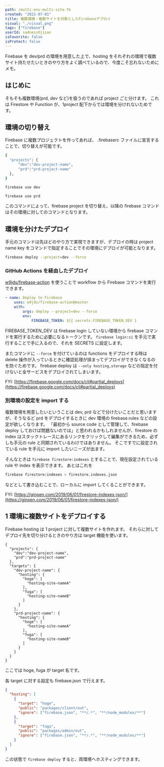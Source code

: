```yaml
---
path: /multi-env-multi-site-fb
created: "2021-07-01"
title: 複数環境・複数サイトを対象としたFirebaseデプロイ
visual: "./visual.png"
tags: ["firebase"]
userId: sadnessOjisan
isFavorite: false
isProtect: false
---
```


Firebase を dev/prd の環境を用意した上で、hosting をそれぞれの環境で複数サイト持たせたいときのやり方をよく調べているので、今度こそ忘れないためにメモ。

## はじめに

そもそも複数環境(prd, dev など)を扱うのであれば project ごと分けます。
これは Firestore や Function が、1project 配下からでは環境を分けれないためです。

## 環境の切り替え

Firebase に複数プロジェクトを作ってあれば、 .firebaserc ファイルに宣言することで、切り替えが可能です。

```sh
{
  "projects": {
      "dev":"dev-project-name",
      "prd":"prd-project-name"
  },
}
```

```sh
firebase use dev

firebase use prd
```

このコマンドによって、firebase project を切り替え、以降の firebase コマンドはその環境に対してのコマンドとなります。

## 環境を分けたデプロイ

手元のコマンドは先ほどのやり方で実現できますが、デプロイの時は project name key をコマンドで指定することでその環境にデプロイが可能となります。

```sh
firebase deploy --project=dev --force
```

### GitHub Actions を経由したデプロイ

[w9jds/firebase-action](https://github.com/w9jds/firebase-action) を使うことで workflow から Firebase コマンドを実行できます。

```yaml
- name: Deploy to Firebase
    uses: w9jds/firebase-action@master
    with:
        args: deploy --project=dev --force
        env:
            FIREBASE_TOKEN: ${{ secrets.FIREBASE_TOKEN_DEV }
```

FIREBASE_TOKEN_DEV は firebase login していない環境から firebase コマンドを実行するために必要になるトークンです。
`firebase login:ci` を手元で実行することで手に入るので、それを SECRETS に設定します。

またコマンドに `--force` を付けているのは functions をデプロイする時は delete 操作が入っているときに確認処理が挟まってデプロイができなくなるのを防ぐためです。
firebase deploy は `--only hosting,storage` などの指定を付けないと全サービスをデプロイされてしまいます。

FYI: [https://firebase.google.com/docs/cli#partial_deploys](https://firebase.google.com/docs/cli#partial_deploys)

### 別環境の設定を import する

複数環境を用意したいということは dev, prd などで分けたいことだと思いますが、そうなるど prd をデプロイするときに dev 環境の firebase.rules などの設定が欲しくなります。
「最初から source code として管理して、firebase deploy しておけば問題ないのでは」と思われるかもしれませんが、firestore の index はスタックトレースにあるリンクをクリックして編集ができるため、必ずしも手元の rule と同期されているわけではありません。
そこですでに設定されている rule を手元に import したいニーズが出ます。

そんなときは `firebase firestore:indexes` とすることで、現在設定されている rule や index を表示できます。
あとはこれを

```sh
firebase firestore:indexes > firestore.indexes.json
```

などとして書き込むことで、ローカルに import してくることができます。

FYI: [https://ginpen.com/2019/06/01/firestore-indexes-json/](https://ginpen.com/2019/06/01/firestore-indexes-json/)

## 1 環境に複数サイトをデプロイする

Firebase hosting は 1 project に対して複数サイトを作れます。
それらに対してデプロイ先を切り分けるときのやり方は target 機能を使います。

```
{
  "projects": {
    "dev":"dev-project-name",
    "prd":"prd-project-name"
  },
  "targets": {
    "dev-project-name": {
      "hosting": {
        "hoge": [
          "hosting-site-nameA"
        ],
        "fuga": [
          "hosting-site-nameB"
        ]
      }
    },
    "prd-project-name": {
      "hosting": {
        "hoge": [
          "hosting-site-nameA"
        ],
        "fuga": [
          "hosting-site-nameB"
        ]
      }
    }
  }
}
```

ここでは hoge, fuga が target 名です。

各 target に対する設定も firebase.json で行えます。

```json
{
  "hosting": [
    {
      "target": "hoge",
      "public": "packages/client/out",
      "ignore": ["firebase.json", "**/.*", "**/node_modules/**"]
    },
    {
      "target": "fuga",
      "public": "packages/admin/out",
      "ignore": ["firebase.json", "**/.*", "**/node_modules/**"]
    }
  ]
}
```

この状態で `firebase deploy` すると、両環境へホスティングできます。
